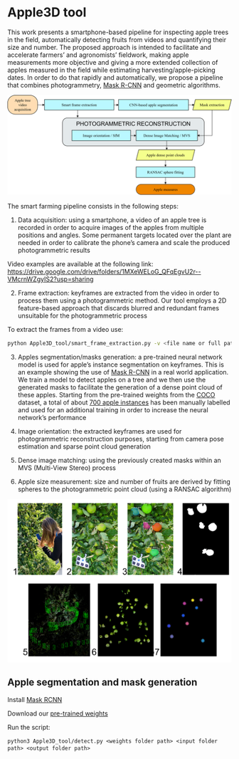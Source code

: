 # Apple3D tool

This work presents a smartphone-based pipeline for inspecting apple trees in the field, automatically detecting fruits from videos and quantifying their size and number. The proposed approach is intended to facilitate and accelerate farmers’ and agronomists’ fieldwork, making apple measurements more objective and giving a more extended collection of apples measured in the field while estimating harvesting/apple-picking dates. In order to do that rapidly and automatically, we propose a pipeline that combines photogrammetry, [Mask R-CNN](https://github.com/matterport/Mask_RCNN) and geometric algorithms.

![Apple3D tool framework](/assets/APPLE3D_FRAMEWORK.png)


The smart farming pipeline consists in the following steps: 

1.	Data acquisition: using a smartphone, a video of an apple tree is recorded in order to acquire images of the apples from multiple positions and angles. Some permanent targets located over the plant are needed in order to calibrate the phone’s camera and scale the produced photogrammetric results

Video examples are available at the following link: https://drive.google.com/drive/folders/1MXeWELoG_QFqEgvU2r--VMcrnWZgyIS2?usp=sharing

2.	Frame extraction: keyframes are extracted from the video in order to process them using a photogrammetric method. Our tool employs a 2D feature-based approach that discards blurred and redundant frames unsuitable for the photogrammetric process

To extract the frames from a video use:

```bash
python Apple3D_tool/smart_frame_extraction.py -v <file name or full path of the video> --out <output path folder> -s <sharpness threshold> -m <min step between frames> -M <max step between frames>
```

3.	Apples segmentation/masks generation: a pre-trained neural network model is used for apple’s instance segmentation on keyframes. This is an example showing the use of [Mask R-CNN](https://github.com/matterport/Mask_RCNN) in a real world application. We train a model to detect apples on a tree and we then use the generated masks to facilitate the generation of a dense point cloud of these apples. Starting from the pre-trained weights from the [COCO](https://cocodataset.org/) dataset, a total of about [700 apple instances](https://drive.google.com/drive/folders/13DtJs90koMDqSBHWGVMPKiMnODfly9mW?usp=sharing) has been manually labelled and used for an additional training in order to increase the neural network’s performance

4.	Image orientation: the extracted keyframes are used for photogrammetric reconstruction purposes, starting from camera pose estimation and sparse point cloud generation

5.	Dense image matching: using the previously created masks within an MVS (Multi-View Stereo) process

6.	Apple size measurement: size and number of fruits are derived by fitting spheres to the photogrammetric point cloud (using a RANSAC algorithm)

![Apple3D main steps](/assets/APPLE3D_STEPS.png)


## Apple segmentation and mask generation

Install [Mask RCNN](https://github.com/matterport/Mask_RCNN/)

Download our [pre-trained weights](https://drive.google.com/drive/folders/1OxWQpDw7nDMTmkihV0wB496Fi7JEPAV-)

Run the script:

```
python3 Apple3D_tool/detect.py <weights folder path> <input folder path> <output folder path>
```
